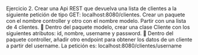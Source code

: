 Ejercicio 2. 
Crear una Api REST que devuelva una lista de clientes a la siguiente petición de tipo
GET: localhost:8080/clientes. Crear un paquete con el nombre controller y otro con el nombre
modelo.
Partir con una lista de 4 clientes.
 Dentro del paquete modelo, crear una clase Cliente con los siguientes atributos: id,
nombre, username y password.
 Dentro del paquete controller, añadir otro endpoint para obtener los datos de un cliente a
partir del username. La petición es: localhost:8080/clientes/username
